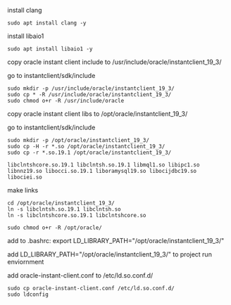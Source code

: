 install clang

    sudo apt install clang -y

install libaio1

    sudo apt install libaio1 -y

copy oracle instant client include to /usr/include/oracle/instantclient_19_3/

go to instantclient/sdk/include

    sudo mkdir -p /usr/include/oracle/instantclient_19_3/
    sudo cp * -R /usr/include/oracle/instantclient_19_3/
    sudo chmod o+r -R /usr/include/oracle

copy oracle instant client libs to /opt/oracle/instantclient_19_3/

go to instantclient/sdk/include

    sudo mkdir -p /opt/oracle/instantclient_19_3/
    sudo cp -H -r *.so /opt/oracle/instantclient_19_3/
    sudo cp -r *.so.19.1 /opt/oracle/instantclient_19_3/

    libclntshcore.so.19.1 libclntsh.so.19.1 libmql1.so libipc1.so libnnz19.so libocci.so.19.1 liboramysql19.so libocijdbc19.so libociei.so

make links

    cd /opt/oracle/instantclient_19_3/
    ln -s libclntsh.so.19.1 libclntsh.so
    ln -s libclntshcore.so.19.1 libclntshcore.so

    sudo chmod o+r -R /opt/oracle/

add to .bashrc: export LD_LIBRARY_PATH="/opt/oracle/instantclient_19_3/"

add LD_LIBRARY_PATH="/opt/oracle/instantclient_19_3/" to project run enviornment

add oracle-instant-client.conf to /etc/ld.so.conf.d/

    sudo cp oracle-instant-client.conf /etc/ld.so.conf.d/
    sudo ldconfig
